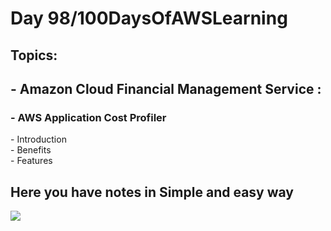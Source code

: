 <h1>Day 98/100DaysOfAWSLearning</h1>


<h2>Topics:</h2>


<h2> - Amazon Cloud Financial Management Service : </h2>
  <h3> - AWS Application Cost Profiler </h3>
          - Introduction <br>
          - Benefits <br>
          - Features <br>
         
       
   <h2> Here you have notes in Simple and easy way </h2>
   
   <img src = "https://github.com/thetechgirlgita/100-days-of-aws-learning/blob/master/Images/Day97/97.jpg?raw=true">
  
  
 
